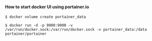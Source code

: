 #### How to start docker UI using portainer.io 

```
$ docker volume create portainer_data

$ docker run -d -p 9000:9000 -v /var/run/docker.sock:/var/run/docker.sock -v portainer_data:/data portainer/portainer
```

